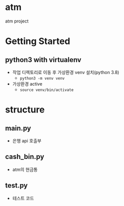 # atm

atm project

# Getting Started
## python3 with virtualenv
- 작업 디렉토리로 이동 후 가상환경 venv 설치(python 3.8)
  - `python3 -m venv venv`
- 가상환경 active
  - `source venv/bin/activate`

# structure
## main.py
- 은행 api 호출부

## cash_bin.py
- atm의 현금통

## test.py
- 테스트 코드